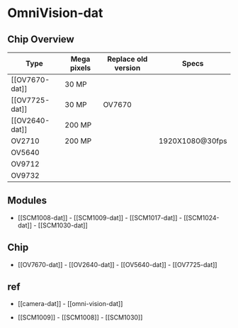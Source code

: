 # OmniVision-dat




## Chip Overview

| Type           | Mega pixels | Replace old version | Specs           |
| -------------- | ----------- | ------------------- | --------------- |
| [[OV7670-dat]] | 30 MP       |                     |                 |
| [[OV7725-dat]] | 30 MP       | OV7670              |                 |
| [[OV2640-dat]]         | 200 MP      |                     |                 |
| OV2710         | 200 MP      |                     | 1920X1080@30fps |
| OV5640         |             |                     |                 |
| OV9712         |             |                     |                 |
| OV9732         |             |                     |                 |






## Modules

- [[SCM1008-dat]] - [[SCM1009-dat]] - [[SCM1017-dat]] - [[SCM1024-dat]] - [[SCM1030-dat]]

## Chip

- [[OV7670-dat]] - [[OV2640-dat]] - [[OV5640-dat]] - [[OV7725-dat]]

## ref

- [[camera-dat]] - [[omni-vision-dat]]

- [[SCM1009]] - [[SCM1008]] - [[SCM1030]]
